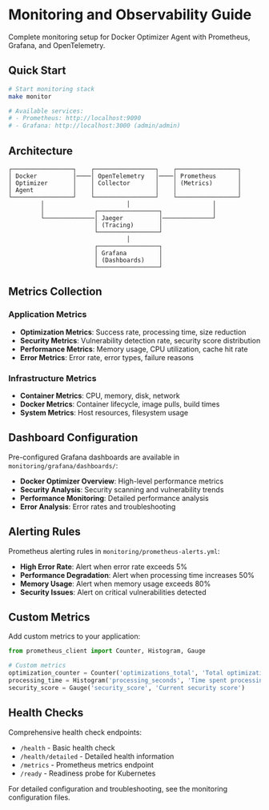 # Monitoring and Observability Guide

Complete monitoring setup for Docker Optimizer Agent with Prometheus, Grafana, and OpenTelemetry.

## Quick Start

```bash
# Start monitoring stack
make monitor

# Available services:
# - Prometheus: http://localhost:9090
# - Grafana: http://localhost:3000 (admin/admin)
```

## Architecture

```
┌─────────────────┐    ┌─────────────────┐    ┌─────────────────┐
│ Docker          │────│ OpenTelemetry   │────│ Prometheus      │
│ Optimizer       │    │ Collector       │    │ (Metrics)       │
│ Agent           │    │                 │    │                 │
└─────────────────┘    └─────────────────┘    └─────────────────┘
         │                       │                       │
         │              ┌─────────────────┐              │
         └──────────────│ Jaeger          │──────────────┘
                        │ (Tracing)       │
                        └─────────────────┘
                                 │
                        ┌─────────────────┐
                        │ Grafana         │
                        │ (Dashboards)    │
                        └─────────────────┘
```

## Metrics Collection

### Application Metrics

- **Optimization Metrics**: Success rate, processing time, size reduction
- **Security Metrics**: Vulnerability detection rate, security score distribution
- **Performance Metrics**: Memory usage, CPU utilization, cache hit rate
- **Error Metrics**: Error rate, error types, failure reasons

### Infrastructure Metrics

- **Container Metrics**: CPU, memory, disk, network
- **Docker Metrics**: Container lifecycle, image pulls, build times
- **System Metrics**: Host resources, filesystem usage

## Dashboard Configuration

Pre-configured Grafana dashboards are available in `monitoring/grafana/dashboards/`:

- **Docker Optimizer Overview**: High-level performance metrics
- **Security Analysis**: Security scanning and vulnerability trends
- **Performance Monitoring**: Detailed performance analysis
- **Error Analysis**: Error rates and troubleshooting

## Alerting Rules

Prometheus alerting rules in `monitoring/prometheus-alerts.yml`:

- **High Error Rate**: Alert when error rate exceeds 5%
- **Performance Degradation**: Alert when processing time increases 50%
- **Memory Usage**: Alert when memory usage exceeds 80%
- **Security Issues**: Alert on critical vulnerabilities detected

## Custom Metrics

Add custom metrics to your application:

```python
from prometheus_client import Counter, Histogram, Gauge

# Custom metrics
optimization_counter = Counter('optimizations_total', 'Total optimizations performed')
processing_time = Histogram('processing_seconds', 'Time spent processing Dockerfiles')
security_score = Gauge('security_score', 'Current security score')
```

## Health Checks

Comprehensive health check endpoints:

- `/health` - Basic health check
- `/health/detailed` - Detailed health information
- `/metrics` - Prometheus metrics endpoint
- `/ready` - Readiness probe for Kubernetes

For detailed configuration and troubleshooting, see the monitoring configuration files.